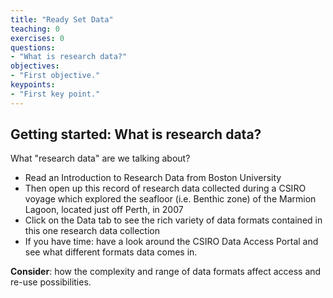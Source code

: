 ```yaml
---
title: "Ready Set Data"
teaching: 0
exercises: 0
questions:
- "What is research data?"
objectives:
- "First objective."
keypoints:
- "First key point."
---
```


## Getting started: What is research data?

What "research data" are we talking about?

* Read an Introduction to Research Data from Boston University
* Then open up this record of research data collected during a CSIRO voyage which explored the seafloor (i.e. Benthic zone) of the Marmion Lagoon, located just off Perth, in 2007
* Click on the Data tab to see the rich variety of data formats contained in this one research data collection
* If you have time: have a look around the CSIRO Data Access Portal and see what different formats data comes in.

**Consider**: how the complexity and range of data formats affect access and re-use possibilities.
